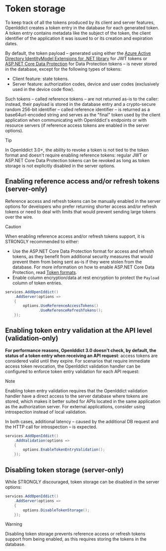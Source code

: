 # Token storage

To keep track of all the tokens produced by its client and server features, OpenIddict creates a token entry in the database for each generated token.
A token entry contains metadata like the subject of the token, the client identifier of the application it was issued to or its creation and expiration dates.

By default, the token payload – generated using either the
[Azure Active Directory IdentityModel Extensions for .NET library](https://github.com/AzureAD/azure-activedirectory-identitymodel-extensions-for-dotnet/) for JWT tokens or
[ASP.NET Core Data Protection](https://docs.microsoft.com/en-us/aspnet/core/security/data-protection/introduction) for Data Protection tokens – is never stored in the database,
except for the following types of tokens:
  - Client feature: state tokens.
  - Server feature: authorization codes, device and user codes (exclusively used in the device code flow).

Such tokens – called reference tokens – are not returned as-is to the caller: instead, their payload is stored in the database entry and a crypto-secure
random 256-bit identifier – called reference identifier – is returned as a base64url-encoded string and serves as the "final" token used by the client application
when communicating with OpenIddict's endpoints or with resource servers (if reference access tokens are enabled in the server options).

> [!TIP]
> In OpenIddict 3.0+, the ability to revoke a token is not tied to the token format and doesn't require enabling reference tokens:
> regular JWT or ASP.NET Core Data Protection tokens can be revoked as long as token storage is not explicitly disabled in the server options.

## Enabling reference access and/or refresh tokens (server-only)

Reference access and refresh tokens can be manually enabled in the server options for developers who prefer returning
shorter access and/or refresh tokens or need to deal with limits that would prevent sending large tokens over the wire.

> [!CAUTION]
> When enabling reference access and/or refresh tokens support, it is STRONGLY recommended to either:
> - Use the ASP.NET Core Data Protection format for access and refresh tokens, as they benefit from additional security measures that would prevent them from being sent as-is if
> they were stolen from the database. For more information on how to enable ASP.NET Core Data Protection, read [Token formats](token-formats.md).
> - Enable column encryption/data at rest encryption to protect the `Payload` column of token entries.

```csharp
services.AddOpenIddict()
    .AddServer(options =>
    {
        options.UseReferenceAccessTokens()
               .UseReferenceRefreshTokens();
    });
```

## Enabling token entry validation at the API level (validation-only)

**For performance reasons, OpenIddict 3.0 doesn't check, by default, the status of a token entry when receiving an API request**: access tokens are considered valid until they expire.
For scenarios that require immediate access token revocation, the OpenIddict validation handler can be configured to enforce token entry validation for each API request:

> [!NOTE]
> Enabling token entry validation requires that the OpenIddict validation handler have a direct access to the server database where tokens are stored, which makes it
> better suited for APIs located in the same application as the authorization server. For external applications, consider using introspection instead of local validation.
>
> In both cases, additional latency – caused by the additional DB request and the HTTP call for introspection – is expected.

```csharp
services.AddOpenIddict()
    .AddValidation(options =>
    {
        options.EnableTokenEntryValidation();
    });
```

## Disabling token storage (server-only)

While STRONGLY discouraged, token storage can be disabled in the server options:

```csharp
services.AddOpenIddict()
    .AddServer(options =>
    {
        options.DisableTokenStorage();
    });
```

> [!WARNING]
> Disabling token storage prevents reference access or refresh tokens support from being enabled, as this requires storing the tokens in the database.